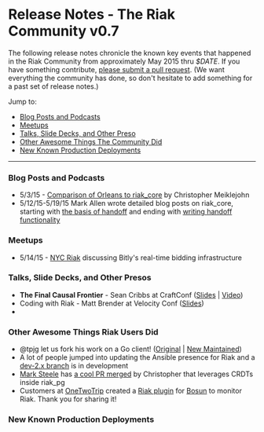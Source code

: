 # Release Notes - The Riak Community v0.7

The following release notes chronicle the known key events that happened in the Riak Community from approximately May 2015 thru *$DATE*. If you have something contribute, [please submit a pull request](https://github.com/basho-labs/the-riak-community/pulls). (We want everything the community has done, so don't hesitate to add something for a past set of release notes.)

Jump to:

* [Blog Posts and Podcasts](#blog-posts-and-podcasts) 
* [Meetups](#meetups)
* [Talks, Slide Decks, and Other Preso](#talks-slide-decks-and-other-presos)
* [Other Awesome Things The Community Did](#other-awesome-things-the-community-did)
* [New Known Production Deployments](#new-known-production-deployments)

----

### Blog Posts and Podcasts 

* 5/3/15 - [Comparison of Orleans to riak_core](http://christophermeiklejohn.com/papers/2015/05/03/orleans.html) by Christopher Meiklejohn
* 5/12/15-5/19/15 Mark Allen wrote detailed blog posts on riak_core, starting with [the basis of handoff](http://basho.com/understanding-riak_core-handoff/) and ending with [writing handoff functionality](http://basho.com/understanding-riak_core-handoff/)


### Meetups

* 5/14/15 - [NYC Riak](http://www.meetup.com/NYC-Riak-Meetup/events/220588748/) discussing Bitly's real-time bidding infrastructure

### Talks, Slide Decks, and Other Presos

* **The Final Causal Frontier** - Sean Cribbs at CraftConf ([Slides](https://speakerdeck.com/seancribbs/the-final-causal-frontier) | [Video](http://www.ustream.tv/recorded/61448875))
* Coding with Riak - Matt Brender at Velocity Conf ([Slides](http://www.slideshare.net/BashoTechnologies/coding-with-riak-from-velocity-2015))
* 

### Other Awesome Things Riak Users Did

* @tpjg let us fork his work on a Go client! ([Original](https://github.com/tpjg/goriakpbc) | [New Maintained](https://github.com/basho-labs/goriakpbc))
* A lot of people jumped into updating the Ansible presence for Riak and a [dev-2.x branch](https://github.com/basho-labs/ansible-riak/tree/dev-2.x) is in development
* [Mark Steele](https://github.com/marksteele) has [a cool PR merged](https://github.com/cmeiklejohn/riak_pg/pull/6) by Christopher that leverages CRDTs inside riak_pg
* Customers at [OneTwoTrip](http://onetwotrip.com) created a [Riak plugin](https://github.com/bosun-monitor/bosun/blob/master/cmd/scollector/collectors/riak.go) for [Bosun](https://github.com/bosun-monitor/bosun) to monitor Riak. Thank you for sharing it!

### New Known Production Deployments 
